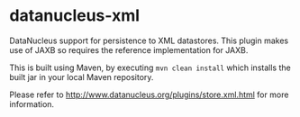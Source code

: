 datanucleus-xml
===============

DataNucleus support for persistence to XML datastores. This plugin makes use of JAXB so requires the 
reference implementation for JAXB.

This is built using Maven, by executing `mvn clean install` which installs the built jar in your local Maven
repository.

Please refer to http://www.datanucleus.org/plugins/store.xml.html  for more information.

